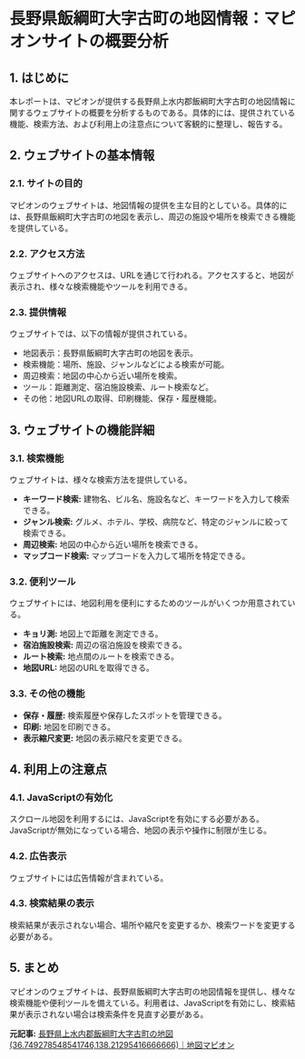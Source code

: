 # 長野県飯綱町大字古町の地図情報：マピオンサイトの概要分析

## 1. はじめに

本レポートは、マピオンが提供する長野県上水内郡飯綱町大字古町の地図情報に関するウェブサイトの概要を分析するものである。具体的には、提供されている機能、検索方法、および利用上の注意点について客観的に整理し、報告する。

## 2. ウェブサイトの基本情報

### 2.1. サイトの目的

マピオンのウェブサイトは、地図情報の提供を主な目的としている。具体的には、長野県飯綱町大字古町の地図を表示し、周辺の施設や場所を検索できる機能を提供している。

### 2.2. アクセス方法

ウェブサイトへのアクセスは、URLを通じて行われる。アクセスすると、地図が表示され、様々な検索機能やツールを利用できる。

### 2.3. 提供情報

ウェブサイトでは、以下の情報が提供されている。

* 地図表示：長野県飯綱町大字古町の地図を表示。
* 検索機能：場所、施設、ジャンルなどによる検索が可能。
* 周辺検索：地図の中心から近い場所を検索。
* ツール：距離測定、宿泊施設検索、ルート検索など。
* その他：地図URLの取得、印刷機能、保存・履歴機能。

## 3. ウェブサイトの機能詳細

### 3.1. 検索機能

ウェブサイトは、様々な検索方法を提供している。

* **キーワード検索:** 建物名、ビル名、施設名など、キーワードを入力して検索できる。
* **ジャンル検索:** グルメ、ホテル、学校、病院など、特定のジャンルに絞って検索できる。
* **周辺検索:** 地図の中心から近い場所を検索できる。
* **マップコード検索:** マップコードを入力して場所を特定できる。

### 3.2. 便利ツール

ウェブサイトには、地図利用を便利にするためのツールがいくつか用意されている。

* **キョリ測:** 地図上で距離を測定できる。
* **宿泊施設検索:** 周辺の宿泊施設を検索できる。
* **ルート検索:** 地点間のルートを検索できる。
* **地図URL:** 地図のURLを取得できる。

### 3.3. その他の機能

* **保存・履歴:** 検索履歴や保存したスポットを管理できる。
* **印刷:** 地図を印刷できる。
* **表示縮尺変更:** 地図の表示縮尺を変更できる。

## 4. 利用上の注意点

### 4.1. JavaScriptの有効化

スクロール地図を利用するには、JavaScriptを有効にする必要がある。JavaScriptが無効になっている場合、地図の表示や操作に制限が生じる。

### 4.2. 広告表示

ウェブサイトには広告情報が含まれている。

### 4.3. 検索結果の表示

検索結果が表示されない場合、場所や縮尺を変更するか、検索ワードを変更する必要がある。

## 5. まとめ

マピオンのウェブサイトは、長野県飯綱町大字古町の地図情報を提供し、様々な検索機能や便利ツールを備えている。利用者は、JavaScriptを有効にし、検索結果が表示されない場合は検索条件を見直す必要がある。



**元記事:** [長野県上水内郡飯綱町大字古町の地図(36.749278548541746,138.21295416666666)｜地図マピオン](https://www.mapion.co.jp/m2/36.749278548541746,138.21295416666666,16)